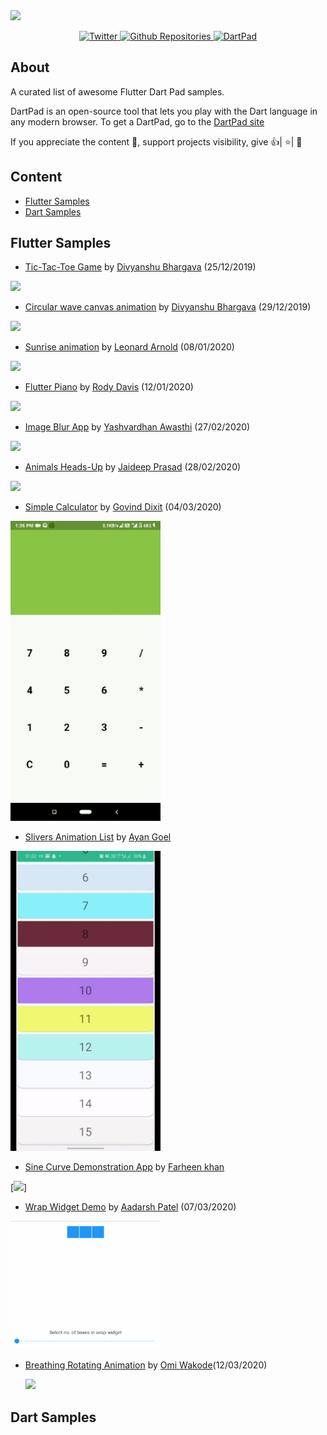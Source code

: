 <img src="https://github.com/divyanshub024/awesome-dart-pad/blob/master/art/banner.png" />

<p align="center">
  <a href="https://twitter.com/divyanshub024">
    <img alt="Twitter" src="https://img.shields.io/twitter/follow/divyanshub024.svg?label=Divyanshu%20Bhargava&style=social" />
  </a>
  <a href="https://github.com/search?q=flutter+language%3Adart&type=Repositories">
    <img alt="Github Repositories" src="https://img.shields.io/badge/Repos-54379-brightgreen.svg" />
  </a>
  <a href="https://github.com/dart-lang/dart-pad">
    <img alt="DartPad" src="http://githubbadges.com/star.svg?user=dart-lang&repo=dart-pad" />
  </a>
</p>

## About
A curated list of awesome Flutter Dart Pad samples.

DartPad is an open-source tool that lets you play with the Dart language in any modern browser. To get a DartPad, go to the [DartPad site](https://dartpad.dev/)

If you appreciate the content 📖, support projects visibility, give 👍| ⭐| 👏

## Content
 - [Flutter Samples](#flutter-samples)
 - [Dart Samples](#dart-samples)


## Flutter Samples

 - [Tic-Tac-Toe Game](https://dartpad.dev/d0cc86ebee39474f97d3c079c7437752) by [Divyanshu Bhargava](https://github.com/divyanshub024) (25/12/2019)

 [<img src="https://github.com/divyanshub024/awesome-dart-pad/blob/master/art/tic-tac-toe.gif" width=240>](https://dartpad.dev/d0cc86ebee39474f97d3c079c7437752)

  - [Circular wave canvas animation](https://dartpad.dev/62a136be30c44fb95db692117a0f6c6a) by [Divyanshu Bhargava](https://github.com/divyanshub024) (29/12/2019)

 [<img src="https://github.com/divyanshub024/awesome-dart-pad/blob/master/art/circular_wave_animation.gif" width=240>](https://dartpad.dev/62a136be30c44fb95db692117a0f6c6a)

 - [Sunrise animation](https://dartpad.dev/a74b872d476ce6f755fbbe7937ef7f05) by [Leonard Arnold](https://github.com/leonardarnold) (08/01/2020)

 [<img src="https://github.com/divyanshub024/awesome-dart-pad/blob/master/art/sunrise_animation.gif" width=240>](https://dartpad.dev/a74b872d476ce6f755fbbe7937ef7f05)
 
 - [Flutter Piano](https://dartpad.dev/8cb7652d9c05650c599a0610523266ca) by [Rody Davis](https://github.com/rodydavis) (12/01/2020)
 
  [<img src="https://github.com/divyanshub024/awesome-dart-pad/blob/master/art/flutter_piano.png" width=240>](https://dartpad.dev/8cb7652d9c05650c599a0610523266ca)
 - [Image Blur App](https://dartpad.dev/f5d6f31b4642985070d1d7af68a2f87c) by [Yashvardhan Awasthi](https://github.com/AlphaArtrem) (27/02/2020)
 
  [<img src="https://github.com/AlphaArtrem/awesome-dart-pad/blob/master/art/blur_app.png" width=240>](https://dartpad.dev/f5d6f31b4642985070d1d7af68a2f87c)
  
  - [Animals Heads-Up](https://dartpad.dev/fdb0b2ce4cbcd8900d38127d66aa5135) by [Jaideep Prasad](https://github.com/jddeep)
  (28/02/2020)
  
  [<img src="/art/animals-heads-up.gif" width=240>](https://dartpad.dev/fdb0b2ce4cbcd8900d38127d66aa5135)
  
  - [Simple Calculator](https://dartpad.dev/a7fa64487d04a0314312d9064b889335) by [Govind Dixit](https://github.com/GOVINDDIXIT) (04/03/2020)

  [<img src="/art/simple_calculator.gif" width=240>](https://dartpad.dev/a7fa64487d04a0314312d9064b889335)

  - [Slivers Animation List](https://dartpad.dev/6d378cf55da2b19fdcb3682ea2a69463) by [Ayan Goel](https://github.com/GAyan17)

  [<img src="/art/slivers_animation.gif" width=240>](https://dartpad.dev/6d378cf55da2b19fdcb3682ea2a69463)
  
 - [Sine Curve Demonstration App](https://dartpad.dev/c3a5cdc38c9bbb2c65eac574435996ec) by [Farheen khan](https://github.com/farheen21)

[<img src="https://user-images.githubusercontent.com/60287642/76142880-bb8fab00-6026-11ea-8522-81fb15f9ff43.gif" width=240>]

  - [Wrap Widget Demo](https://dartpad.dev/a8ab2ee244c84c1f8713ebed0246acac) by [Aadarsh Patel](https://github.com/aadarsh-patel) (07/03/2020)

  [<img src="/art/wrap_widget_demo.gif" width=240>](https://dartpad.dev/a8ab2ee244c84c1f8713ebed0246acac)
  
- [Breathing Rotating Animation](https://dartpad.dev/14e84dd83f14c9df47971761463bb474) by [Omi Wakode](https://github.com/OmiWakode)(12/03/2020)
  
  [<img src = "https://github.com/OmiWakode/awesome-dart-pad/blob/master/art/BreatheRotate.gif">](https://dartpad.dev/14e84dd83f14c9df47971761463bb474)

## Dart Samples
